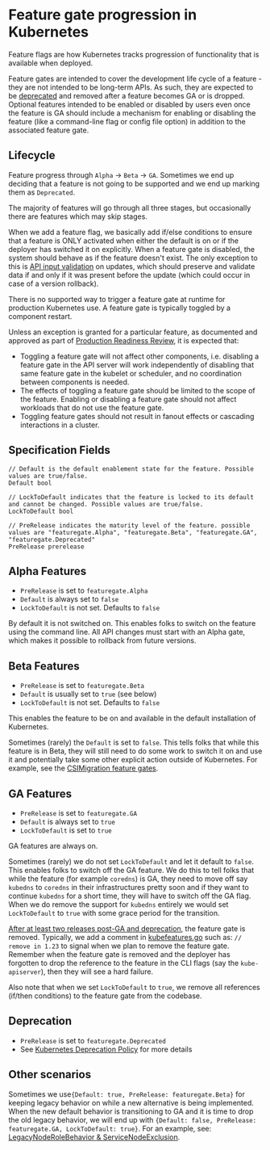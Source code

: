 # Feature gate progression in Kubernetes

Feature flags are how Kubernetes tracks progression of functionality that is available when deployed.

Feature gates are intended to cover the development life cycle of a feature - they are not intended to be long-term APIs. As such, they are expected to be [deprecated](https://kubernetes.io/docs/reference/using-api/deprecation-policy) and removed after a feature becomes GA or is dropped. Optional features intended to be enabled or disabled by users even once the feature is GA should include a mechanism for enabling or disabling the feature (like a command-line flag or config file option) in addition to the associated feature gate.

## Lifecycle

Feature progress through `Alpha` -> `Beta` -> `GA`. Sometimes we end up deciding that a feature is not going to be supported and we end up marking them as `Deprecated`.

The majority of features will go through all three stages, but occasionally there are features which may skip stages.

When we add a feature flag, we basically add if/else conditions to ensure that a feature is ONLY activated when either the default is on or if the deployer has switched it on explicitly. When a feature gate is disabled, the system should behave as if the feature doesn't exist. The only exception to this is [API input validation](https://kubernetes.io/docs/reference/using-api/deprecation-policy/#deprecating-parts-of-the-api) on updates, which should preserve and validate data if and only if it was present before the update (which could occur in case of a version rollback).

There is no supported way to trigger a feature gate at runtime for production Kubernetes use. A feature gate is typically toggled by a component restart.

Unless an exception is granted for a particular feature, as documented and approved as part of [Production Readiness Review], it is expected that:

- Toggling a feature gate will not affect other components, i.e. disabling a feature gate in the API server will work independently of disabling that same feature gate in the kubelet or scheduler, and no coordination between components is needed.
- The effects of toggling a feature gate should be limited to the scope of the feature. Enabling or disabling a feature gate should not affect workloads that do not use the feature gate.
- Toggling feature gates should not result in fanout effects or cascading interactions in a cluster.

[Production Readiness Review]: /sig-architecture/production-readiness.md

## Specification Fields
	// Default is the default enablement state for the feature. Possible values are true/false.
	Default bool
	
	// LockToDefault indicates that the feature is locked to its default and cannot be changed. Possible values are true/false.
	LockToDefault bool
	
	// PreRelease indicates the maturity level of the feature. possible values are "featuregate.Alpha", "featuregate.Beta", "featuregate.GA", "featuregate.Deprecated"
	PreRelease prerelease


## Alpha Features

* `PreRelease` is set to `featuregate.Alpha`
* `Default` is always set to `false`
* `LockToDefault` is not set. Defaults to `false`

By default it is not switched on. This enables folks to switch on the feature using the command line. All API changes must start with an Alpha gate, which makes it possible to rollback from future versions.

## Beta Features

* `PreRelease` is set to `featuregate.Beta`
* `Default` is usually set to `true` (see below)
* `LockToDefault` is not set. Defaults to `false`

This enables the feature to be on and available in the default installation of Kubernetes. 

Sometimes (rarely) the `Default` is set to `false`. This tells folks that while this feature is in Beta, they will still need to do some work to switch it on and use it and potentially take some other explicit action outside of Kubernetes. For example, see the [CSIMigration feature gates](https://github.com/kubernetes/kubernetes/blob/5b0a2c3a29f6b5392e0f8f94ba5669bdc9eb73f6/pkg/features/kube_features.go#L792).

## GA Features

* `PreRelease` is set to `featuregate.GA`
* `Default` is always set to `true`
* `LockToDefault` is set to `true`

GA features are always on. 

Sometimes (rarely) we do not set `LockToDefault` and let it default to `false`. This enables folks to switch off the GA feature. We do this to tell folks that while the feature (for example `coredns`) is GA, they need to move off say `kubedns` to `coredns` in their infrastructures pretty soon and if they want to continue `kubedns` for a short time, they will have to switch off the GA flag. When we do remove the support for `kubedns` entirely we would set `LockToDefault` to `true` with some grace period for the transition.

[After at least two releases post-GA and deprecation](https://kubernetes.io/docs/reference/using-api/deprecation-policy/#deprecation), the feature gate is removed. Typically, we add a comment in [kubefeatures.go](https://github.com/kubernetes/kubernetes/blob/master/pkg/features/kube_features.go) such as: `// remove in 1.23` to signal when we plan to remove the feature gate. Remember when the feature gate is removed and the deployer has forgotten to drop the reference to the feature in the CLI flags (say the `kube-apiserver`), then they will see a hard failure. 

Also note that when we set `LockToDefault` to `true`, we remove all references (if/then conditions) to the feature gate from the codebase. 

## Deprecation

* `PreRelease` is set to `featuregate.Deprecated`
* See [Kubernetes Deprecation Policy](https://kubernetes.io/docs/reference/using-api/deprecation-policy/#deprecation) for more details

## Other scenarios

Sometimes we use`{Default: true, PreRelease: featuregate.Beta}` for keeping legacy behavior on while a new alternative is being implemented. When the new default behavior is transitioning to GA and it is time to drop the old legacy behavior, we will end up with `{Default: false, PreRelease: featuregate.GA, LockToDefault: true}`. For an example, see: [LegacyNodeRoleBehavior & ServiceNodeExclusion](https://github.com/kubernetes/kubernetes/pull/97543/files).
